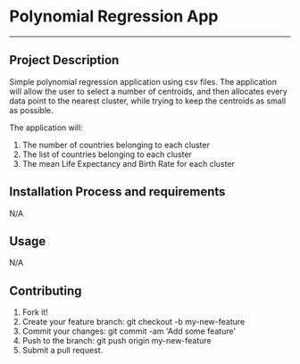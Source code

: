 # Polynomial Regression App
---

## Project Description
Simple polynomial regression application using csv files. The application will allow the user to select a number of centroids, and then allocates every data point to the nearest cluster, while trying to keep the centroids as small as possible.

The application will:

1. The number of countries belonging to each cluster
2. The list of countries belonging to each cluster
3. The mean Life Expectancy and Birth Rate for each cluster


## Installation Process and requirements
N/A


## Usage
N/A

## Contributing
1. Fork it!
2. Create your feature branch: git checkout -b my-new-feature
3. Commit your changes: git commit -am 'Add some feature'
4. Push to the branch: git push origin my-new-feature
5. Submit a pull request.